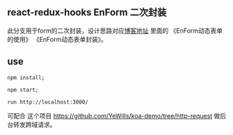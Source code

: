 ## react-redux-hooks EnForm 二次封装
此分支用于form的二次封装，设计思路对应[博客地址](https://yewills.github.io/categories/react/) 里面的 《EnForm动态表单的使用》 《EnForm动态表单封装》。

## use
```
npm install;

npm start;

run http://localhost:3000/
```

可配合 这个项目 https://github.com/YeWills/koa-demo/tree/http-request 做后台转发跨域请求。

